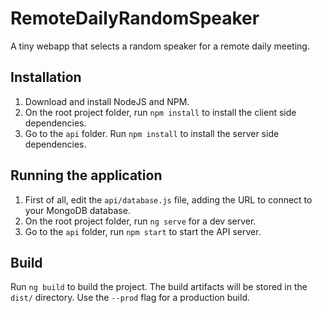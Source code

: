 # RemoteDailyRandomSpeaker

A tiny webapp that selects a random speaker for a remote daily meeting.

## Installation

1. Download and install NodeJS and NPM.
2. On the root project folder, run `npm install` to install the client side dependencies.
3. Go to the `api` folder. Run `npm install` to install the server side dependencies.

## Running the application

1. First of all, edit the `api/database.js` file, adding the URL to connect to your MongoDB database.
2. On the root project folder, run `ng serve` for a dev server.
3. Go to the `api` folder, run `npm start` to start the API server.

## Build

Run `ng build` to build the project. The build artifacts will be stored in the `dist/` directory. Use the `--prod` flag for a production build.

